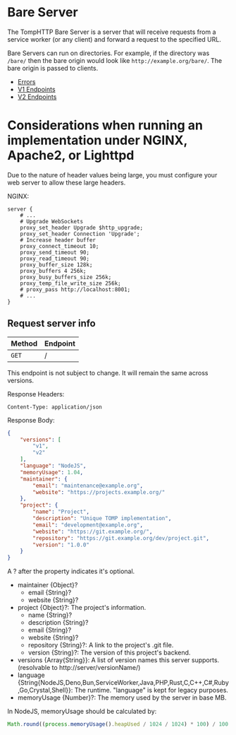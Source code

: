 # Bare Server

The TompHTTP Bare Server is a server that will receive requests from a service worker (or any client) and forward a request to the specified URL.

Bare Servers can run on directories. For example, if the directory was `/bare/` then the bare origin would look like `http://example.org/bare/`. The bare origin is passed to clients.

- [Errors](./BareServerErrors.md)
- [V1 Endpoints](./BareServerV1.md)
- [V2 Endpoints](./BareServerV2.md)

# Considerations when running an implementation under NGINX, Apache2, or Lighttpd

Due to the nature of header values being large, you must configure your web server to allow these large headers.

NGINX:
```
server {
	# ...
	# Upgrade WebSockets
	proxy_set_header Upgrade $http_upgrade;
	proxy_set_header Connection 'Upgrade';
	# Increase header buffer
	proxy_connect_timeout 10;
	proxy_send_timeout 90;
	proxy_read_timeout 90;
	proxy_buffer_size 128k;
	proxy_buffers 4 256k;
	proxy_busy_buffers_size 256k;
	proxy_temp_file_write_size 256k;
	# proxy_pass http://localhost:8001;
	# ...
}
```

## Request server info

| Method | Endpoint  |
| ------ | --------- |
| `GET`  | /         |

This endpoint is not subject to change. It will remain the same across versions.

Response Headers:

```
Content-Type: application/json
```

Response Body:

```json
{
	"versions": [
		"v1",
		"v2"
	],
	"language": "NodeJS",
	"memoryUsage": 1.04,
	"maintainer": {
		"email": "maintenance@example.org",
		"website": "https://projects.example.org/"
	},
	"project": {
		"name": "Project",
		"description": "Unique TOMP implementation",
		"email": "development@example.org",
		"website": "https://git.example.org/",
		"repository": "https://git.example.org/dev/project.git",
		"version": "1.0.0"
	}
}
```

A ? after the property indicates it's optional.

- maintainer {Object}?
	- email {String}?
	- website {String}?
- project {Object}?: The project's information.
	- name {String}?
	- description {String}?
	- email {String}?
	- website {String}?
	- repository {String}?: A link to the project's .git file.
	- version {String}?: The version of this project's backend.
- versions {Array{String}}: A list of version names this server supports. (resolvable to http://server/versionName/)
- language {String{NodeJS,Deno,Bun,ServiceWorker,Java,PHP,Rust,C,C++,C#,Ruby,Go,Crystal,Shell}}: The runtime. "language" is kept for legacy purposes.
- memoryUsage {Number}?: The memory used by the server in base MB.

In NodeJS, memoryUsage should be calculated by:

```js
Math.round((process.memoryUsage().heapUsed / 1024 / 1024) * 100) / 100
```
